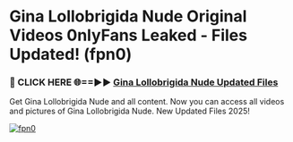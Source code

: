 # Gina Lollobrigida Nude Original Videos 0nlyFans Leaked - Files Updated! (fpn0)

<h3>🔴 CLICK HERE 🌐==►► <a href="https://tinyurl.com/52m3yx9h" rel="nofollow">Gina Lollobrigida Nude Updated Files</a></h3>

Get Gina Lollobrigida Nude and all content. Now you can access all videos and pictures of Gina Lollobrigida Nude. New Updated Files 2025!

[![fpn0](https://i.imgur.com/TnHtlc8.gif)](https://tinyurl.com/52m3yx9h)
